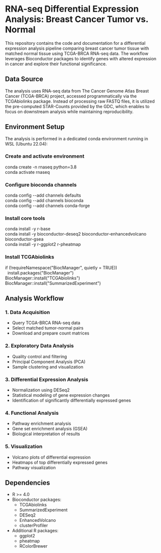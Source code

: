 # RNA-seq Differential Expression Analysis: Breast Cancer Tumor vs. Normal

This repository contains the code and documentation for a differential expression analysis pipeline comparing breast cancer tumor tissue with matched normal tissue using TCGA-BRCA RNA-seq data. The workflow leverages Bioconductor packages to identify genes with altered expression in cancer and explore their functional significance.

## Data Source
The analysis uses RNA-seq data from The Cancer Genome Atlas Breast Cancer (TCGA-BRCA) project, accessed programmatically via the TCGAbiolinks package. Instead of processing raw FASTQ files, it is utilized the pre-computed STAR-Counts provided by the GDC, which enables to focus on downstream analysis while maintaining reproducibility.

## Environment Setup
The analysis is performed in a dedicated conda environment running in WSL (Ubuntu 22.04):

### Create and activate environment  
conda create -n rnaseq python=3.8  
conda activate rnaseq

### Configure bioconda channels  
conda config --add channels defaults  
conda config --add channels bioconda  
conda config --add channels conda-forge  

### Install core tools  
conda install -y r-base  
conda install -y bioconductor-deseq2 bioconductor-enhancedvolcano bioconductor-gsea  
conda install -y r-ggplot2 r-pheatmap  

### Install TCGAbiolinks  
if (!requireNamespace("BiocManager", quietly = TRUE))  
&nbsp; install.packages("BiocManager")  
BiocManager::install("TCGAbiolinks")  
BiocManager::install("SummarizedExperiment")  

## Analysis Workflow
### 1. Data Acquisition
- Query TCGA-BRCA RNA-seq data
- Select matched tumor-normal pairs
- Download and prepare count matrices

### 2. Exploratory Data Analysis
- Quality control and filtering
- Principal Component Analysis (PCA)
- Sample clustering and visualization

### 3. Differential Expression Analysis
- Normalization using DESeq2
- Statistical modeling of gene expression changes
- Identification of significantly differentially expressed genes

### 4. Functional Analysis
- Pathway enrichment analysis
- Gene set enrichment analysis (GSEA)
- Biological interpretation of results

### 5. Visualization
- Volcano plots of differential expression
- Heatmaps of top differentially expressed genes
- Pathway visualization

## Dependencies
- R >= 4.0
- Bioconductor packages:
  - TCGAbiolinks
  - SummarizedExperiment
  - DESeq2
  - EnhancedVolcano
  - clusterProfiler
- Additional R packages:
  - ggplot2
  - pheatmap
  - RColorBrewer
